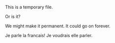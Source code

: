 This is a temporary file.

Or is it?

We might make it permanent. It could go on forever.

Je parle la francais! Je voudrais elle parler.
